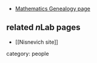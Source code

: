 

* [Mathematics Genealogy page](http://genealogy.math.ndsu.nodak.edu/id.php?id=18827)

## related $n$Lab pages

* [[Nisnevich site]]

category: people